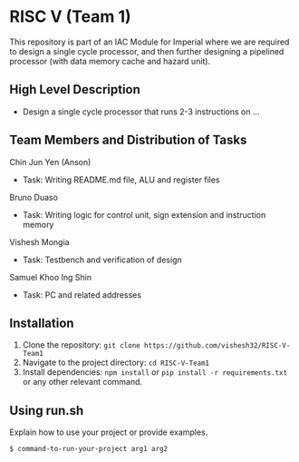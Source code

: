 # RISC V (Team 1) 

This repository is part of an IAC Module for Imperial where we are required to design a single cycle processor, and then further designing a pipelined processor (with data memory cache and hazard unit).

## High Level Description

- Design a single cycle processor that runs 2-3 instructions on ...

## Team Members and Distribution of Tasks

Chin Jun Yen (Anson)
- Task: Writing README.md file, ALU and register files

Bruno Duaso
- Task: Writing logic for control unit, sign extension and instruction memory

Vishesh Mongia
- Task: Testbench and verification of design
  
Samuel Khoo Ing Shin
- Task: PC and related addresses

## Installation

1. Clone the repository: `git clone https://github.com/vishesh32/RISC-V-Team1`
2. Navigate to the project directory: `cd RISC-V-Team1`
3. Install dependencies: `npm install` or `pip install -r requirements.txt` or any other relevant command.

## Using run.sh 

Explain how to use your project or provide examples.

```bash
$ command-to-run-your-project arg1 arg2
